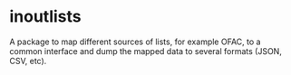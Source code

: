 # inoutlists
A package to map different sources of lists, for example OFAC, to a common interface and dump the mapped data to several formats (JSON, CSV, etc).